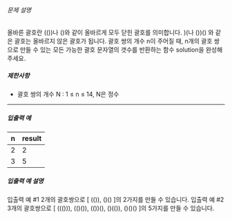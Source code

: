###### 문제 설명

올바른 괄호란 (())나 ()와 같이 올바르게 모두 닫힌 괄호를 의미합니다. )(나 ())() 와 같은 괄호는 올바르지 않은 괄호가 됩니다. 괄호 쌍의 개수 n이 주어질 때, n개의 괄호 쌍으로 만들 수 있는 모든 가능한 괄호 문자열의 갯수를 반환하는 함수 solution을 완성해 주세요.

##### 제한사항

- 괄호 쌍의 개수 N : 1 ≤ n ≤ 14, N은 정수

------

##### 입출력 예

| n    | result |
| ---- | ------ |
| 2    | 2      |
| 3    | 5      |

##### 입출력 예 설명

입출력 예 #1
2개의 괄호쌍으로 [ (()), ()() ]의 2가지를 만들 수 있습니다.
입출력 예 #2
3개의 괄호쌍으로 [ ((())), (()()), (())(), ()(()), ()()() ]의 5가지를 만들 수 있습니다.